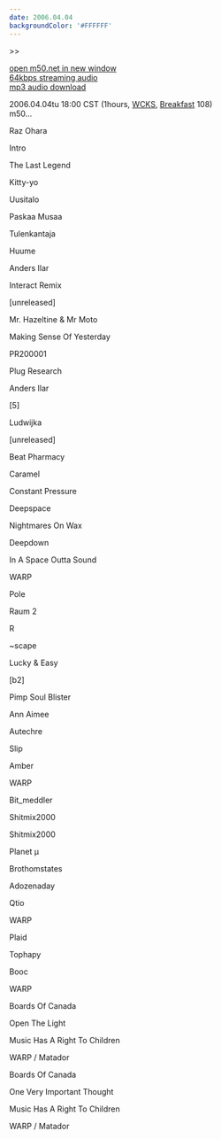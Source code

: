 ```yaml
---
date: 2006.04.04
backgroundColor: '#FFFFFF'
---
```


\>>

[open m50.net in new window  
](http://m50.net/)[64kbps streaming audio](http://m50.net/streamed/2006.04.04\(64\).ra)  
[mp3 audio download](http://m50.net/streamed/2006.04.04\(64\).mp3)

2006.04.04tu 18:00 CST (1hours, [WCKS](http://www.wcks.org/), [Breakfast](http://breakfast.wcks.org/) 108)  
m50...  

Raz Ohara

Intro

The Last Legend

Kitty-yo

Uusitalo

Paskaa Musaa

Tulenkantaja

Huume

Anders Ilar

Interact Remix

\[unreleased\]

Mr. Hazeltine & Mr Moto

Making Sense Of Yesterday

PR200001

Plug Research

Anders Ilar

\[5\]

Ludwijka

\[unreleased\]

Beat Pharmacy

Caramel

Constant Pressure

Deepspace

Nightmares On Wax

Deepdown

In A Space Outta Sound

WARP

Pole

Raum 2

R

~scape

Lucky & Easy

\[b2\]

Pimp Soul Blister

Ann Aimee

Autechre

Slip

Amber

WARP

Bit\_meddler

Shitmix2000

Shitmix2000

Planet µ

Brothomstates

Adozenaday

Qtio

WARP

Plaid

Tophapy

Booc

WARP

Boards Of Canada

Open The Light

Music Has A Right To Children

WARP / Matador

Boards Of Canada

One Very Important Thought

Music Has A Right To Children

WARP / Matador